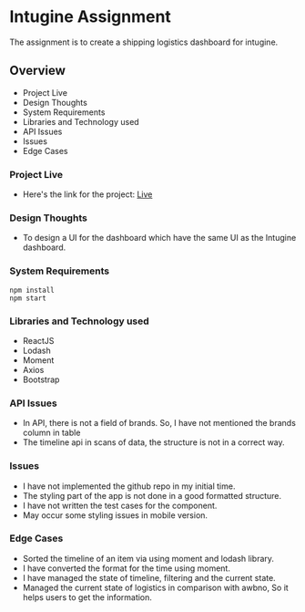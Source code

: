 # Intugine Assignment
The assignment is to create a shipping logistics dashboard for intugine.

## Overview
- Project Live
- Design Thoughts
- System Requirements
- Libraries and Technology used
- API Issues
- Issues
- Edge Cases

### Project Live
- Here's the link for the project: [Live](http://nikzayn.github.io/intugine-dashboard-task)

### Design Thoughts
- To design a UI for the dashboard which have the same UI as the Intugine dashboard.

### System Requirements
```
npm install
npm start
```

### Libraries and Technology used
- ReactJS
- Lodash
- Moment
- Axios
- Bootstrap

### API Issues
- In API, there is not a field of brands. So, I have not mentioned the brands column in table
- The timeline api in scans of data, the structure is not in a correct way.

### Issues
- I have not implemented the github repo in my initial time.
- The styling part of the app is not done in a good formatted structure.
- I have not written the test cases for the component.
- May occur some styling issues in mobile version.

### Edge Cases
- Sorted the timeline of an item via using moment and lodash library.
- I have converted the format for the time using moment.
- I have managed the state of timeline, filtering and the current state.
- Managed the current state of logistics in comparison with awbno, So it helps users to get the information.